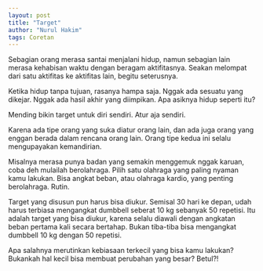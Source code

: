 ```yaml
---
layout: post
title: "Target"
author: "Nurul Hakim"
tags: Coretan
---
```


Sebagian orang merasa santai menjalani hidup, namun sebagian lain merasa kehabisan waktu dengan beragam aktifitasnya. Seakan melompat dari satu aktifitas ke aktifitas lain, begitu seterusnya.

Ketika hidup tanpa tujuan, rasanya hampa saja. Nggak ada sesuatu yang dikejar. Nggak ada hasil akhir yang diimpikan. Apa asiknya hidup seperti itu?

Mending bikin target untuk diri sendiri. Atur aja sendiri.

Karena ada tipe orang yang suka diatur orang lain, dan ada juga orang yang enggan berada dalam rencana orang lain. Orang tipe kedua ini selalu mengupayakan kemandirian.

Misalnya merasa punya badan yang semakin menggemuk nggak karuan, coba deh mulailah berolahraga. Pilih satu olahraga yang paling nyaman kamu lakukan. Bisa angkat beban, atau olahraga kardio, yang penting berolahraga. Rutin.

Target yang disusun pun harus bisa diukur. Semisal  30 hari ke depan, udah harus terbiasa mengangkat dumbbell seberat 10 kg sebanyak 50 repetisi. Itu adalah target yang bisa diukur, karena selalu diawali dengan angkatan beban pertama kali secara bertahap. Bukan tiba-tiba bisa mengangkat dumbbell 10 kg dengan 50 repetisi.

Apa salahnya merutinkan kebiasaan terkecil yang bisa kamu lakukan?
Bukankah hal kecil bisa membuat perubahan yang besar? Betul?!

